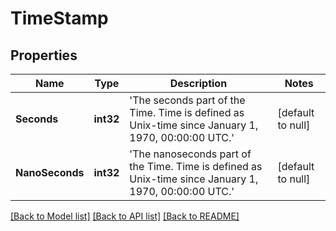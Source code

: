 # TimeStamp

## Properties
Name | Type | Description | Notes
------------ | ------------- | ------------- | -------------
**Seconds** | **int32** | &#39;The seconds part of the Time. Time is defined as Unix-time since January 1, 1970, 00:00:00 UTC.&#39; | [default to null]
**NanoSeconds** | **int32** | &#39;The nanoseconds part of the Time. Time is defined as Unix-time since January 1, 1970, 00:00:00 UTC.&#39; | [default to null]

[[Back to Model list]](../README.md#documentation-for-models) [[Back to API list]](../README.md#documentation-for-api-endpoints) [[Back to README]](../README.md)


